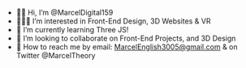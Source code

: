 - 👋🏽 Hi, I’m @MarcelDigital159
- 👨🏽‍💻 I’m interested in Front-End Design, 3D Websites & VR
- 🌱 I’m currently learning Three JS!
- 👀 I’m looking to collaborate on Front-End Projects, and 3D Design
- 📧 How to reach me by email: MarcelEnglish3005@gmail.com & on Twitter @MarcelTheory

<!---
MarcelDigital159/MarcelDigital159 is a ✨ special ✨ repository because its `README.md` (this file) appears on your GitHub profile.
You can click the Preview link to take a look at your changes.
--->
